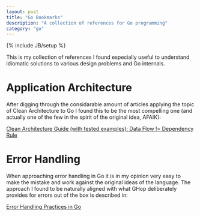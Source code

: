```yaml
---
layout: post
title: "Go Bookmarks"
description: "A collection of references for Go programming"
category: "go"
---
```

{% include JB/setup %}

This is my collection of references I found especially useful to understand
idiomatic solutions to various design problems and Go internals.

# Application Architecture

After digging through the considarable amount of articles applying the
topic of Clean Architecture to Go I found this to be the most compelling
one (and actually one of the few in the spirit of the original idea, AFAIK):

[Clean Architecture Guide (with tested examples): Data Flow != Dependency Rule](https://proandroiddev.com/clean-architecture-data-flow-dependency-rule-615ffdd79e29)

# Error Handling

When approaching error handling in Go it is in my opinion very easy to make
the mistake and work against the original ideas of the language. The
approach I found to be naturally aligned with what GHop deliberately provides
for errors out of the box is described in:

[Error Handling Practices in Go](https://banzaicloud.com/blog/error-handling-go/)


